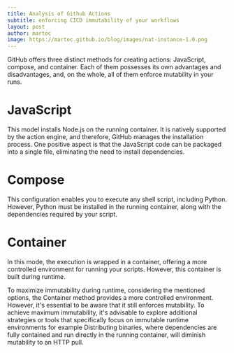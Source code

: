 ```yaml
---
title: Analysis of Github Actions
subtitle: enforcing CICD immutability of your workflows
layout: post
author: martoc
image: https://martoc.github.io/blog/images/nat-instance-1.0.png
---
```


GitHub offers three distinct methods for creating actions: 
JavaScript, compose, and container. 
Each of them possesses its own advantages 
and disadvantages, and, on the whole, 
all of them enforce mutability in your runs.

# JavaScript

This model installs Node.js on the running container. 
It is natively supported by the action engine, 
and therefore, GitHub manages the installation process. 
One positive aspect is that the JavaScript code can be 
packaged into a single file, eliminating the need to 
install dependencies.

# Compose

This configuration enables you to execute any shell script, 
including Python. However, Python must be installed in the 
running container, along with the dependencies required 
by your script.

# Container 

In this mode, the execution is wrapped in a container, 
offering a more controlled environment for 
running your scripts. However, this container is built 
during runtime.

To maximize immutability during runtime, considering 
the mentioned options, the 
Container method provides a more 
controlled environment. However, 
it's essential to be aware that it 
still enforces mutability. 
To achieve maximum immutability, 
it's advisable to explore additional 
strategies or tools that specifically 
focus on immutable runtime environments 
for example Distributing binaries, where 
dependencies are fully contained and run directly 
in the running container, will diminish 
mutability to an HTTP pull.



